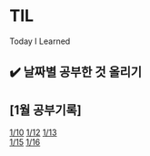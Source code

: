# TIL
Today I Learned

✔️ 날짜별 공부한 것 올리기
--
## [1월 공부기록]
[1/10](/2024-01/10/README.md) 
[1/12](/2024-01/12/README.md) 
[1/13](/2024-01/13/README.md) <br/>
[1/15](/2024-01/15/README.md)
[1/16](/2024-01/16/README.md)